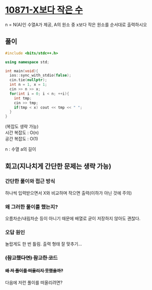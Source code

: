 # [10871-X보다 작은 수](https://www.acmicpc.net/problem/10871)

n = N(A)인 수열A가 제공, A의 원소 중 x보다 작은 원소를 순서대로 출력하시오

## 풀이

```cpp
#include <bits/stdc++.h>

using namespace std;

int main(void){
  ios::sync_with_stdio(false);
  cin.tie(nullptr);
  int n = 1, x = 1;
  cin >> n >> x;
  for(int i = 0; i < n; ++i){
    int tmp;
    cin >> tmp;
    if(tmp < x) cout << tmp << " ";
  }
}
```

(복잡도 생략 가능)  
시간 복잡도 : O(n)  
공간 복잡도 : O(1)

n : 수열 a의 길이

## 회고(지나치게 간단한 문제는 생략 가능)

### 간단한 풀이와 접근 방식

하나씩 입력받으면서 X와 비교하며 작으면 출력(이하가 아닌 것에 주의)

### 왜 그러한 풀이를 했는지? 

오름차순/내림차순 등이 아니기 때문에 배열로 굳이 저장하지 않아도 괜찮다.

### 오답 원인

놀랍게도 한 번 틀림. 출력 형태 잘 맞추기...

### ~~(참고했다면) 참고한 코드~~



#### ~~왜 저 풀이를 떠올리지 못했을까?~~

다음에 저런 풀이를 떠올리려면?
